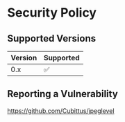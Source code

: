 # Security Policy

## Supported Versions

| Version | Supported          |
| ------- | ------------------ |
| 0.x     | :white_check_mark: |

## Reporting a Vulnerability

https://github.com/Cubittus/jpeglevel
